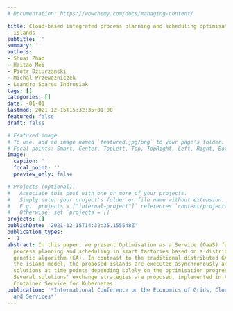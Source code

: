 ```yaml
---
# Documentation: https://wowchemy.com/docs/managing-content/

title: Cloud-based integrated process planning and scheduling optimisation via asynchronous
  islands
subtitle: ''
summary: ''
authors:
- Shuai Zhao
- Haitao Mei
- Piotr Dziurzanski
- Michal Przewozniczek
- Leandro Soares Indrusiak
tags: []
categories: []
date: -01-01
lastmod: 2021-12-15T15:32:35+01:00
featured: false
draft: false

# Featured image
# To use, add an image named `featured.jpg/png` to your page's folder.
# Focal points: Smart, Center, TopLeft, Top, TopRight, Left, Right, BottomLeft, Bottom, BottomRight.
image:
  caption: ''
  focal_point: ''
  preview_only: false

# Projects (optional).
#   Associate this post with one or more of your projects.
#   Simply enter your project's folder or file name without extension.
#   E.g. `projects = ["internal-project"]` references `content/project/deep-learning/index.md`.
#   Otherwise, set `projects = []`.
projects: []
publishDate: '2021-12-15T14:32:35.155548Z'
publication_types:
- '1'
abstract: In this paper, we present Optimisation as a Service (OaaS) for an integrated
  process planning and scheduling in smart factories based on a distributed multi-criteria
  genetic algorithm (GA). In contrast to the traditional distributed GA following
  the island model, the proposed islands are executed asynchronously and exchange
  solutions at time points depending solely on the optimisation progress at each island.
  Several solutions' exchange strategies are proposed, implemented in Amazon Elastic
  Container Service for Kubernetes
publication: '*International Conference on the Economics of Grids, Clouds, Systems,
  and Services*'
---
```

